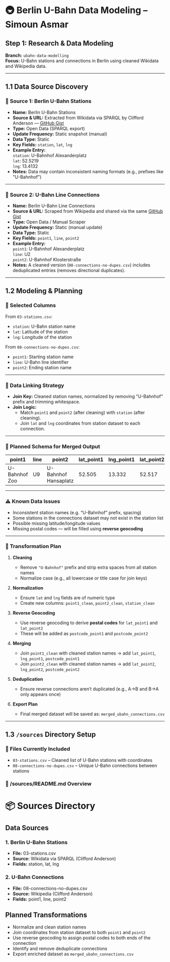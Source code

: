 # 🚇 Berlin U-Bahn Data Modeling – Simoun Asmar

## Step 1: Research & Data Modeling  
**Branch:** `ubahn-data-modelling`  
**Focus:** U-Bahn stations and connections in Berlin using cleaned Wikidata and Wikipedia data.

---

## 1.1 Data Source Discovery

### 📍 Source 1: Berlin U-Bahn Stations
- **Name:** Berlin U-Bahn Stations
- **Source & URL:** Extracted from Wikidata via SPARQL by Clifford Anderson — [GitHub Gist](https://gist.github.com/CliffordAnderson/7fb7473af31f9343f8a55518545480a0)
- **Type:** Open Data (SPARQL export)
- **Update Frequency:** Static snapshot (manual)
- **Data Type:** Static
- **Key Fields:** `station`, `lat`, `lng`
- **Example Entry:**  
  `station`: U-Bahnhof Alexanderplatz  
  `lat`: 52.5219  
  `lng`: 13.4132
- **Notes:** Data may contain inconsistent naming formats (e.g., prefixes like "U-Bahnhof")

---

### 🔗 Source 2: U-Bahn Line Connections
- **Name:** Berlin U-Bahn Line Connections
- **Source & URL:** Scraped from Wikipedia and shared via the same [GitHub Gist](https://gist.github.com/CliffordAnderson/7fb7473af31f9343f8a55518545480a0)
- **Type:** Open Data / Manual Scraper
- **Update Frequency:** Static (manual update)
- **Data Type:** Static
- **Key Fields:** `point1`, `line`, `point2`
- **Example Entry:**  
  `point1`: U-Bahnhof Alexanderplatz  
  `line`: U2  
  `point2`: U-Bahnhof Klosterstraße
- **Notes:** A cleaned version (`08-connections-no-dupes.csv`) includes deduplicated entries (removes directional duplicates).

---

## 1.2 Modeling & Planning

### 📌 Selected Columns

From `03-stations.csv`:
- `station`: U-Bahn station name
- `lat`: Latitude of the station
- `lng`: Longitude of the station

From `08-connections-no-dupes.csv`:
- `point1`: Starting station name
- `line`: U-Bahn line identifier
- `point2`: Ending station name

---

### 🔗 Data Linking Strategy

- **Join Key:** Cleaned station names, normalized by removing "U-Bahnhof" prefix and trimming whitespace.
- **Join Logic:**
  - Match `point1` and `point2` (after cleaning) with `station` (after cleaning).
  - Join `lat` and `lng` coordinates from station dataset to each connection.

---

### 🧱 Planned Schema for Merged Output

| point1               | line | point2                | lat_point1 | lng_point1 | lat_point2 | lng_point2 | postcode_point1 | postcode_point2 |
|----------------------|------|------------------------|-------------|-------------|-------------|-------------|------------------|------------------|
| U-Bahnhof Zoo        | U9   | U-Bahnhof Hansaplatz   | 52.505      | 13.332      | 52.517      | 13.343      | 10787            | 10557            |

---

### ⚠️ Known Data Issues

- Inconsistent station names (e.g. “U-Bahnhof” prefix, spacing)
- Some stations in the connections dataset may not exist in the station list
- Possible missing latitude/longitude values
- Missing postal codes — will be filled using **reverse geocoding**

---

### 🔧 Transformation Plan

1. **Cleaning**  
   - Remove `"U-Bahnhof"` prefix and strip extra spaces from all station names
   - Normalize case (e.g., all lowercase or title case for join keys)

2. **Normalization**  
   - Ensure `lat` and `lng` fields are of numeric type
   - Create new columns: `point1_clean`, `point2_clean`, `station_clean`

3. **Reverse Geocoding**  
   - Use reverse geocoding to derive **postal codes** for `lat_point1` and `lat_point2`
   - These will be added as `postcode_point1` and `postcode_point2`

4. **Merging**  
   - Join `point1_clean` with cleaned station names → add `lat_point1`, `lng_point1`, `postcode_point1`
   - Join `point2_clean` with cleaned station names → add `lat_point2`, `lng_point2`, `postcode_point2`

5. **Deduplication**  
   - Ensure reverse connections aren’t duplicated (e.g., A→B and B→A only appears once)

6. **Export Plan**  
   - Final merged dataset will be saved as: `merged_ubahn_connections.csv`

---

## 1.3 `/sources` Directory Setup

### 📂 Files Currently Included

- `03-stations.csv` – Cleaned list of U-Bahn stations with coordinates
- `08-connections-no-dupes.csv` – Unique U-Bahn connections between stations

### 📝 /sources/README.md Overview


# 📦 Sources Directory

## Data Sources

### 1. Berlin U-Bahn Stations
- **File:** 03-stations.csv
- **Source:** Wikidata via SPARQL (Clifford Anderson)
- **Fields:** station, lat, lng

### 2. U-Bahn Connections
- **File:** 08-connections-no-dupes.csv
- **Source:** Wikipedia (Clifford Anderson)
- **Fields:** point1, line, point2

## Planned Transformations
- Normalize and clean station names
- Join coordinates from station dataset to both `point1` and `point2`
- Use reverse geocoding to assign postal codes to both ends of the connection
- Identify and remove deduplicate connections
- Export enriched dataset as `merged_ubahn_connections.csv`
